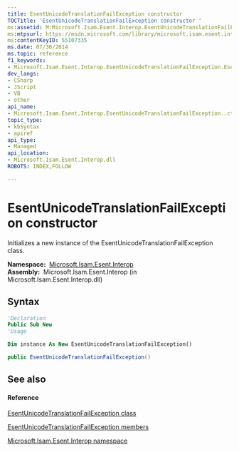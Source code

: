```yaml
---
title: EsentUnicodeTranslationFailException constructor 
TOCTitle: 'EsentUnicodeTranslationFailException constructor '
ms:assetid: M:Microsoft.Isam.Esent.Interop.EsentUnicodeTranslationFailException.#ctor
ms:mtpsurl: https://msdn.microsoft.com/library/microsoft.isam.esent.interop.esentunicodetranslationfailexception.esentunicodetranslationfailexception(v=EXCHG.10)
ms:contentKeyID: 55107335
ms.date: 07/30/2014
ms.topic: reference
f1_keywords:
- Microsoft.Isam.Esent.Interop.EsentUnicodeTranslationFailException.EsentUnicodeTranslationFailException
dev_langs:
- CSharp
- JScript
- VB
- other
api_name: 
- Microsoft.Isam.Esent.Interop.EsentUnicodeTranslationFailException..ctor
topic_type: 
- kbSyntax
- apiref
api_type: 
- Managed
api_location: 
- Microsoft.Isam.Esent.Interop.dll
ROBOTS: INDEX,FOLLOW

---
```


# EsentUnicodeTranslationFailException constructor

Initializes a new instance of the EsentUnicodeTranslationFailException class.

**Namespace:**  [Microsoft.Isam.Esent.Interop](./microsoft.isam.esent.interop-namespace.md)  
**Assembly:**  Microsoft.Isam.Esent.Interop (in Microsoft.Isam.Esent.Interop.dll)

## Syntax

``` vb
'Declaration
Public Sub New
'Usage

Dim instance As New EsentUnicodeTranslationFailException()
```

``` csharp
public EsentUnicodeTranslationFailException()
```

## See also

#### Reference

[EsentUnicodeTranslationFailException class](./esentunicodetranslationfailexception-class.md)

[EsentUnicodeTranslationFailException members](./esentunicodetranslationfailexception-members.md)

[Microsoft.Isam.Esent.Interop namespace](./microsoft.isam.esent.interop-namespace.md)